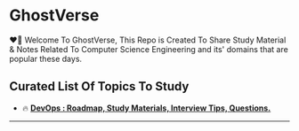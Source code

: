 # GhostVerse
❤️‍🔥 Welcome To GhostVerse, This Repo is Created To Share Study Material & Notes Related To Computer Science Engineering and its' domains that are popular these days.


## Curated List Of Topics To Study

- 🔥 [**DevOps : Roadmap, Study Materials, Interview Tips, Questions.**](https://i-am-ghost.github.io/DevOps/)

---
